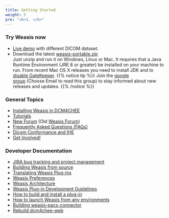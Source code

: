 ```yaml
---
title: Getting Started
weight: 5
pre: "<b>1. </b>"
---
```


### Try Weasis now
- [Live demo](../demo) with different DICOM dataset.
- Download the latest <a  href="https://sourceforge.net/projects/dcm4che/files/Weasis" target="_blank" class="btn btn-default">weasis-portable.zip <i class="fa fa-download"></i></a><br>
Just unzip and run it on Windows, Linux or Mac. It requires that a Java Runtime Environment (JRE 8 or greater) be installed on your machine to run. From recent Mac OS X releases you need to install JDK and to <a target="_blank" href="https://www.tekrevue.com/tip/gatekeeper-macos-sierra/">disable GateKeeper</a>.
{{% notice tip %}}
Join the <a target="_blank" href="http://groups.google.com/forum/#!forum/weasis">google group</a> (Choose Email to read this group) to stay informed about new releases and updates.
{{% /notice %}}

### General Topics

- [Installing Weasis in DCM4CHEE](installation/dcm4chee)
- [Tutorials](../tutorials)
- <a target="_blank" href="http://groups.google.com/group/dcm4che">New Forum</a> (Old <a target="_blank" href="http://forums.dcm4che.org/jiveforums/forum.jspa?forumID=29&start=0">Weasis Forum</a>)
- [Frequently Asked Questions (FAQs)](../faq)
- [Dicom Conformance and IHE](../basics/dicom)
- [Get Involved!](../get-involved)

### Developer Documentation

-   <a target="_blank" href="http://www.dcm4che.org/jira/browse/WEA">JIRA bug tracking and project management</a>
-   [Building Weasis from source](building-weasis)
-   [Translating Weasis Plug-ins](translating)
-   [Weasis Preferences](../basics/customize/preferences)
-   [Weasis Architecture](../basics/architecture)
-   [Weasis Plug-in Development Guidelines](guidelines)
-   [How to build and install a plug-in](../basics/customize/build-plugins)
-   [How to launch Weasis from any environments](../basics/customize/integration)
-   <a target="_blank" href="https://github.com/nroduit/weasis-pacs-connector#build-weasis-pacs-connector">Building weasis-pacs-connector</a>
-   [Rebuild dcm4chee-web](installation/rebuild-dcm4chee-web)
